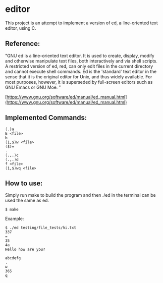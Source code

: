# editor
This project is an attempt to implement a version of ed, a line-oriented text editor, using C.

## Reference:
"GNU ed is a line-oriented text editor. It is used to create, display, modify and otherwise manipulate text files, both interactively and via shell scripts. A restricted version of ed, red, can only edit files in the current directory and cannot execute shell commands. Ed is the 'standard' text editor in the sense that it is the original editor for Unix, and thus widely available. For most purposes, however, it is superseded by full-screen editors such as GNU Emacs or GNU Moe. "

[https://www.gnu.org/software/ed/manual/ed_manual.html](https://www.gnu.org/software/ed/manual/ed_manual.html)

## Implemented Commands:
```
(.)a
E <file>
h
(1,$)w <file>
($)=
.
(.,.)c
(.,.)d
f <file>
(1,$)wq <file>
```

## How to use:
Simply run make to build the program and then ./ed in the terminal can be used the same as ed.
```
$ make
```
Example:
```
$ ./ed testing/file_tests/hi.txt
337
=
35
4a
Hello how are you?

abcdefg
.
w
365
q
```


